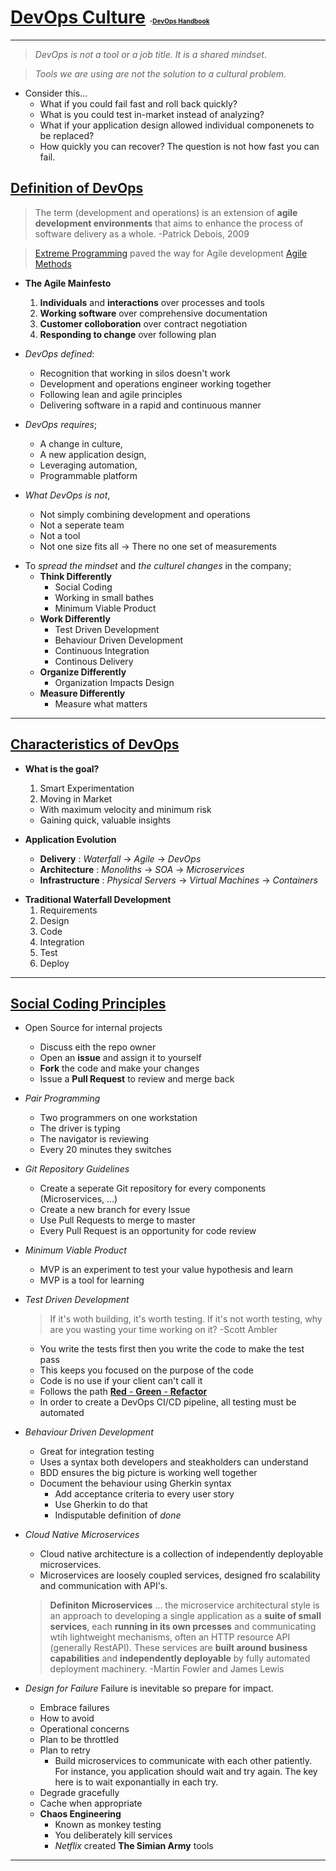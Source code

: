 # <ins>DevOps Culture</ins> <font size=1>-[DevOps Handbook](https://github.com/adit0503/Reading_Books/blob/master/Devops/The%20DevOps%20Handbook%20-%20Gene%20Kim,%20Jez%20Humble,%20Patrick%20Debois,%20John%20Willis.pdf)</font>
---
>_DevOps is not a tool or a job title. It is a shared mindset_.

>_Tools we are using are not the solution to a cultural problem._

- Consider this...
  - What if you could fail fast and roll back quickly?
  - What is you could test in-market instead of analyzing?
  - What if your application design allowed individual componenets to be replaced?
  - How quickly you can recover? The question is not how fast you can fail.

## <ins>__Definition of DevOps__</ins></font>
  >The term (development and operations) is an extension of __agile development environments__ that aims to enhance the process of software delivery as a whole.
  -Patrick Debois, 2009

  >[Extreme Programming](https://www.agilealliance.org/glossary/xp/#q=~(infinite~false~filters~(postType~(~'post~'aa_book~'aa_event_session~'aa_experience_report~'aa_glossary~'aa_research_paper~'aa_video)~tags~(~'xp))~searchTerm~'~sort~false~sortDirection~'asc~page~1)) paved the way for Agile development
  >[Agile Methods](https://www.jigsawacademy.com/blogs/product-management/types-of-agile-methodology/)

  * __The Agile Mainfesto__
    1. __Individuals__ and __interactions__ over processes and tools
    2. __Working software__ over comprehensive documentation
    3. __Customer colloboration__ over contract negotiation
    4. __Responding to change__ over following plan


  * _DevOps defined_:
    * Recognition that working in silos doesn't work
    * Development and operations engineer working together
    * Following lean and agile principles
    * Delivering software in a rapid and continuous manner


  * _DevOps requires_;
    * A change in culture,
    * A new application design,
    * Leveraging automation,
    * Programmable platform


  * _What DevOps is not_,
    * Not simply combining development and operations
    * Not a seperate team
    * Not a tool
    * Not one size fits all &rarr; There no one set of measurements


  - To _spread the mindset_ and _the culturel changes_ in the company;
    * __Think Differently__
      - Social Coding
      - Working in small bathes
      - Minimum Viable Product
    * __Work Differently__
      - Test Driven Development
      - Behaviour Driven Development
      - Continuous Integration
      - Continous Delivery
    * __Organize Differently__
      - Organization Impacts Design
    * __Measure Differently__
      - Measure what matters

---

## <ins>__Characteristics of DevOps__</ins>

  - __What is the goal?__
    1. Smart Experimentation
    2. Moving in Market
      - With maximum velocity and minimum risk
      - Gaining quick, valuable insights


  - __Application Evolution__
    - __Delivery__ : _Waterfall_ &rarr; _Agile_ &rarr; _DevOps_
    - __Architecture__ : _Monoliths_ &rarr; _SOA_ &rarr; _Microservices_
    - __Infrastructure__ : _Physical Servers_ &rarr; _Virtual Machines_ &rarr; _Containers_


  * __Traditional Waterfall Development__
    1. Requirements
    2. Design
    3. Code
    4. Integration
    5. Test
    6. Deploy

---

## <ins>__Social Coding Principles__</ins>

  * Open Source for internal projects
     - Discuss eith the repo owner
     - Open an __issue__ and assign it to yourself
     - __Fork__ the code and make your changes
     - Issue a __Pull Request__ to review and merge back


  * _Pair Programming_
    - Two programmers on one workstation
    - The driver is typing
    - The navigator is reviewing
    - Every 20 minutes they switches


  * _Git Repository Guidelines_
    - Create a seperate Git repository for every components (Microservices, ...)
    - Create a new branch for every Issue
    - Use Pull Requests to merge to master
    - Every Pull Request is an opportunity for code review


  * _Minimum Viable Product_
    - MVP is an experiment to test your value hypothesis and learn
    - MVP is a tool for learning


  * _Test Driven Development_
    > If it's woth building, it's worth testing. If it's not worth testing, why are you wasting your time working on it?
    -Scott Ambler

    - You write the tests first then you write the code to make the test pass
    - This keeps you focused on the purpose of the code
    - Code is no use if your client can't call it
    - Follows the path [__Red__ - __Green__ - __Refactor__](https://medium.com/@tunkhine126/red-green-refactor-42b5b643b506)
    - In order to create a DevOps CI/CD pipeline, all testing must be automated


  * _Behaviour Driven Development_
    - Great for integration testing
    - Uses a syntax both developers and steakholders can understand
    - BDD ensures the big picture is working well together
    - Document the behaviour using Gherkin syntax
      - Add acceptance criteria to every user story
      - Use Gherkin to do that
      - Indisputable definition of _done_


  * _Cloud Native Microservices_

    - Cloud native architecture is a collection of independently deployable microservices.
    - Microservices are loosely coupled services, designed fro scalability and communication with API's.

    >   __Definiton Microservices__
    ... the microservice architectural style is an approach to developing a single application as a __suite of small services__, each __running in its own prcesses__ and communicating wtih lightweight mechanisms, often an HTTP resource API (generally RestAPI). These services are __built  around business capabilities__ and __independently deployable__ by fully automated deployment machinery.
    -Martin Fowler and James Lewis


  * _Design for Failure_
    Failure is inevitable so prepare for impact.

    - Embrace failures
    - How to avoid
    - Operational concerns
    - Plan to be throttled
    - Plan to retry
      - Build microservices to communicate with each other patiently. For instance, you application should wait and try again. The key here is to wait exponantially in each try.
    - Degrade gracefully
    - Cache when appropriate
    - __Chaos Engineering__
      - Known as monkey testing
      - You deliberately kill services
      - _Netflix_ created __The Simian Army__ tools

---

